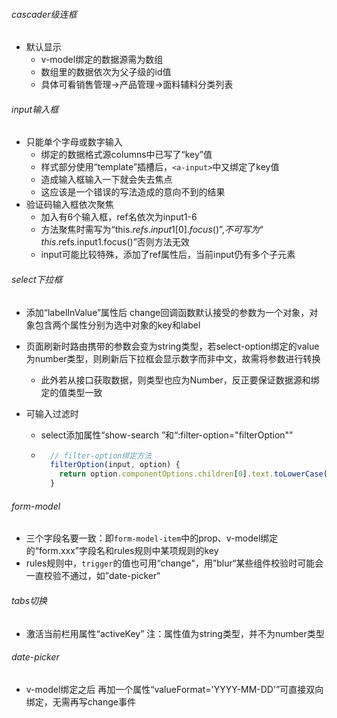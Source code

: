###### cascader级连框

- 默认显示
    -  v-model绑定的数据源需为数组
    - 数组里的数据依次为父子级的id值
    - 具体可看销售管理->产品管理->面料辅料分类列表

###### input输入框

- 只能单个字母或数字输入
    - 绑定的数据格式源columns中已写了“key”值
    - 样式部分使用“template”插槽后，`<a-input>`中又绑定了key值
    - 造成输入框输入一下就会失去焦点
    - 这应该是一个错误的写法造成的意向不到的结果
- 验证码输入框依次聚焦
    - 加入有6个输入框，ref名依次为input1-6
    - 方法聚焦时需写为“this.$refs.input1[0].focus()”,不可写为“this.$refs.input1.focus()”否则方法无效
    - input可能比较特殊，添加了ref属性后，当前input仍有多个子元素

###### select下拉框

- 添加“labelInValue”属性后 change回调函数默认接受的参数为一个对象，对象包含两个属性分别为选中对象的key和label

- 页面刷新时路由携带的参数会变为string类型，若select-option绑定的value为number类型，则刷新后下拉框会显示数字而非中文，故需将参数进行转换

    - 此外若从接口获取数据，则类型也应为Number，反正要保证数据源和绑定的值类型一致

- 可输入过滤时

    - select添加属性“show-search ”和“:filter-option="filterOption"”

    - ```javascript
        // filter-option绑定方法
        filterOption(input, option) {
          return option.componentOptions.children[0].text.toLowerCase().indexOf(input.toLowerCase()) >= 0
        }
        ```

###### form-model

- 三个字段名要一致：即`form-model-item`中的prop、v-model绑定的“form.xxx”字段名和rules规则中某项规则的key
- rules规则中，`trigger`的值也可用“change"，用”blur“某些组件校验时可能会一直校验不通过，如”date-picker“

###### tabs切换

- 激活当前栏用属性“activeKey”  注：属性值为string类型，并不为number类型

###### date-picker

- v-model绑定之后 再加一个属性“valueFormat='YYYY-MM-DD'”可直接双向绑定，无需再写change事件